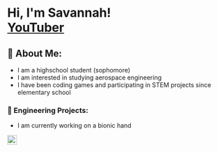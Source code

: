<h1>Hi, I'm Savannah! <br/><a <a href="https://www.youtube.com/@savsofficial028">YouTuber</a></h1>

<h2>🦖 About Me:</h2>

- I am a highschool student (sophomore)
- I am interested in studying aerospace engineering
- I have been coding games and participating in STEM projects since elementary school

<h3>🚀 Engineering Projects:</h3>

- I am currently working on a bionic hand


[<img align="left" alt="SavannahNelsen | YouTube" width="22px" src="https://cdn.jsdelivr.net/npm/simple-icons@v3/icons/youtube.svg" />][youtube]

[youtube]: https://www.youtube.com/@savsofficial028


<!--
**savsofficial/savsofficial** is a ✨ _special_ ✨ repository because its `README.md` (this file) appears on your GitHub profile.

